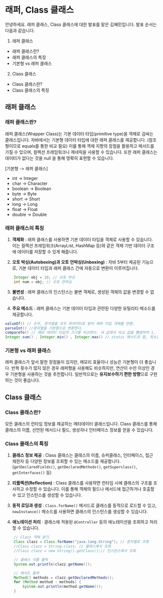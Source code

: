 # 래퍼, Class 클래스

안녕하세요. 래퍼 클래스, Class 클래스에 대한 발표를 맡은 김혜민입니다. 발표 순서는 다음과 같습니다.
1. 래퍼 클래스
- 래퍼 클래스란?
- 래퍼 클래스의 특징
- 기본형 vs 래퍼 클래스
2. Class 클래스
- Class 클래스란?
- Class 클래스의 특징

## 래퍼 클래스
### 래퍼 클래스란?
래퍼 클래스(Wrapper Class)는 기본 데이터 타입(primitive type)을 객체로 감싸는 클래스입니다. 자바에서는 기본형 데이터 타입에 대한 래퍼 클래스를 제공합니다. (참조형이므로 equals를 통한 비교 필요)
이를 통해 객체 지향의 장점을 활용하고 메서드를 가질 수 있으며, 컬렉션 프레임워크나 제네릭을 사용할 수 있습니다. 또한 래퍼 클래스는 데이터가 없다는 것을 null 을 통해 명확히 표현할 수 있습니다.

[기본형 -> 래퍼 클래스]
- int -> Integer
- char -> Character
- boolean -> Boolean
- byte -> Byte
- short -> Short
- long -> Long
- float -> Float
- double -> Double

### 래퍼 클래스의 특징
1) **객체화** : 래퍼 클래스를 사용하면 기본 데이터 타입을 객체로 사용할 수 있습니다. 이는 컬렉션 프레임워크(ArrayList, HashMap 등)와 같은 객체 기반 데이터 구조에 데이터를 저장할 수 있게 해줍니다.

2) **오토 박싱(Autoboxing)과 오토 언박싱(Unboxing)** : 자바 5부터 제공된 기능으로, 기본 데이터 타입과 래퍼 클래스 간에 자동으로 변환이 이루어집니다.
```java
    Integer obj = 10; // 오토 박싱
    int num = obj; // 오토 언박싱
```

3) **불변성** : 래퍼 클래스의 인스턴스는 불변 객체로, 생성된 객체의 값을 변경할 수 없습니다.

4) **주요 메소드** : 래퍼 클래스는 기본 데이터 타입과 관련된 다양한 유틸리티 메소드를 제공합니다.
```java
valueOf() // 숫자, 문자열을 모두 파라미터로 받아 래퍼 타입 객체를 반환.
parseInt() //문자열을 기본형으로 변환한다.
compareTo() // 해당 데이터 타입의 크기를 비교한다. 내 값에서 비교 값을 뺄셈하여 1, -1, 0을 반환함.
Integer.sum() , Integer.min() , Integer.max() // static 메서드로 합, 최소값, 최대값을 반환한다.
```

### 기본형 vs 래퍼 클래스
래퍼 클래스가 앞서 말한 장점들이 있지만, 메모리 효율이나 성능은 기본형이 더 좋습니다. 
반복 횟수가 많지 않은 경우 래퍼형을 사용해도 비슷하지만, 연산이 수만 이상인 경우 기본형을 사용하는 것을 추천합니다.
일반적으로는 **유지보수하기 편한 방향**으로 구현하는 것이 좋습니다.

## Class 클래스
### Class 클래스란?
모든 클래스의 런타임 정보를 제공하는 메타데이터 클래스입니다. 
Class 클래스를 통해 클래스의 이름, 선언된 메서드나 필드, 생성자나 인터페이스 정보를 얻을 수 있습니다.

### Class 클래스의 특징
1) **클래스 정보 제공** : Class 클래스는 클래스의 이름, 슈퍼클래스, 인터페이스, 접근 제한자 등 다양한 정보를 조회할 수 있는 메소드를 제공합니다.
   (`getDeclaredFields()`, `getDeclaredMethods()`, `getSuperclass()`, `getInterfaces()` 등)
2) **리플렉션(Reflection)** : Class 클래스를 사용하면 런타임 시에 클래스의 구조를 조사하고 수정할 수 있습니다. 이를 통해 객체의 필드나 메서드에 접근하거나 호출할 수 있고 인스턴스를 생성할 수 있습니다.

3) **동적 로딩과 생성** : `Class.forName()` 메서드로 클래스를 동적으로 로드할 수 있고, `newInstance()` 메소드를 사용하면 클래스의 인스턴스를 생성할 수 있습니다.

4) **애노테이션 처리** : 클래스에 적용된 `@Controller` 등의 애노테이션을 조회하고 처리할 수 있습니다.

```java
    // Class 객체 얻기
    Class clazz = Class.forName("java.lang.String"); // 문자열로 조회
    //Class clazz = String.class; // 클래스에서 조회
    //Class clazz = new String().getClass();// 인스턴스에서 조회

    // 클래스 이름 출력
    System.out.println(clazz.getName());

    // 메서드 출력
    Method[] methods = clazz.getDeclaredMethods();
    for (Method method : methods) {
        System.out.println(method.getName());
    }
```


